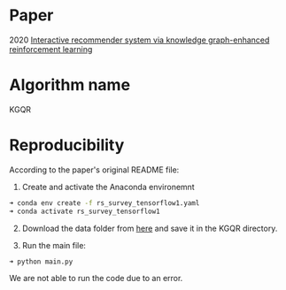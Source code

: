 # Paper
2020 [Interactive recommender system via knowledge graph-enhanced reinforcement learning ](https://doi.org/10.1145/3397271.3401174)

# Algorithm name
KGQR

# Reproducibility
According to the paper's original README file:

1. Create and activate the Anaconda environemnt 
```bash
➜ conda env create -f rs_survey_tensorflow1.yaml
➜ conda activate rs_survey_tensorflow1
```
2. Download the data folder from [here](https://www.dropbox.com/sh/knebi6y3lcvwv9x/AADsTZnF2dpm7xoA7n4PnN0Oa?dl=0) and save it in the KGQR directory.


3. Run the main file:
```bash
➜ python main.py
```

We are not able to run the code due to an error.
